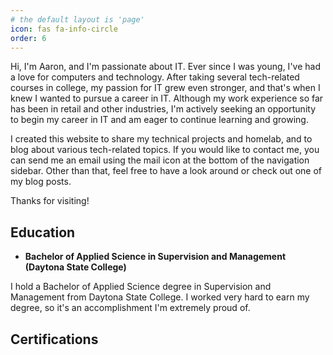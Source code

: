 ```yaml
---
# the default layout is 'page'
icon: fas fa-info-circle
order: 6
---
```


Hi, I'm Aaron, and I'm passionate about IT. Ever since I was young, I've had a love for computers and technology. After taking several tech-related courses in college, my passion for IT grew even stronger, and that's when I knew I wanted to pursue a career in IT. Although my work experience so far has been in retail and other industries, I'm actively seeking an opportunity to begin my career in IT and am eager to continue learning and growing.

I created this website to share my technical projects and homelab, and to blog about various tech-related topics. If you would like to contact me, you can send me an email using the mail icon at the bottom of the navigation sidebar. Other than that, feel free to have a look around or check out one of my blog posts.

Thanks for visiting!

## Education
* **Bachelor of Applied Science in Supervision and Management (Daytona State College)**

I hold a Bachelor of Applied Science degree in Supervision and Management from Daytona State College. I worked very hard to earn my degree, so it's an accomplishment I'm extremely proud of.

## Certifications

<span data-iframe-width="150" data-iframe-height="270" data-share-badge-id="02a8cdad-4a53-4489-a00e-0134adbe71f7" data-share-badge-host="https://www.credly.com"></span> <span data-iframe-width="150" data-iframe-height="270" data-share-badge-id="26724f1b-7075-4181-a5ab-e28803da16f3" data-share-badge-host="https://www.credly.com"></span> <span data-iframe-width="150" data-iframe-height="270" data-share-badge-id="d1c38567-83a8-4c7e-bba7-ea2b721e8aa8" data-share-badge-host="https://www.credly.com"></span>

<script type="text/javascript" async src="//cdn.credly.com/assets/utilities/embed.js"></script>